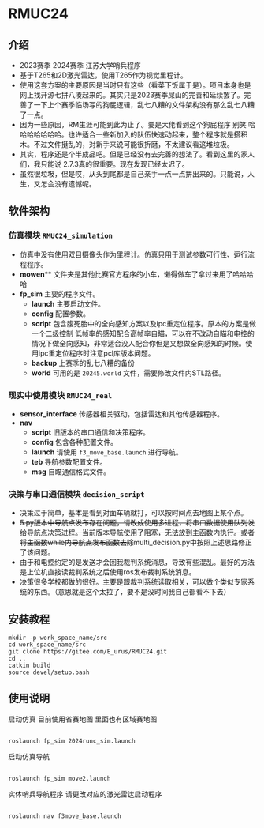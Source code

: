 # RMUC24

## 介绍
- 2023赛季 2024赛季 江苏大学哨兵程序
- 基于T265和2D激光雷达，使用T265作为视觉里程计。
- 使用这套方案的主要原因是当时只有这些（看菜下饭属于是）。项目本身也是网上找开源七拼八凑起来的。其实只是2023赛季屎山的完善和延续罢了。完善了一下上个赛季临场写的狗屁逻辑，乱七八糟的文件架构没有那么乱七八糟了一点。
- 因为一些原因，RM生涯可能到此为止了。要是大佬看到这个狗屁程序 别笑 哈哈哈哈哈哈哈。也许适合一些新加入的队伍快速动起来，整个程序就是搭积木。不过文件挺乱的，对新手来说可能很折磨，不太建议看这堆垃圾。
- 其实，程序还是个半成品吧。但是已经没有去完善的想法了。看到这里的家人们，我只能说 2.7.3真的很重要。现在发现已经太迟了。
- 虽然很垃圾，但是哎，从头到尾都是自己亲手一点一点拼出来的。只能说，人生，又怎会没有遗憾呢。
## 软件架构

### 仿真模块 `RMUC24_simulation`
- 仿真中没有使用双目摄像头作为里程计。仿真只用于测试参数可行性、运行流程程序。
- **mowen**** 文件夹是其他比赛官方程序的小车，懒得做车了拿过来用了哈哈哈哈
- **fp_sim** 主要的程序文件。
  - **launch** 主要启动文件。
  - **config** 配置参数。
  - **script** 包含腹死胎中的全向感知方案以及ipc重定位程序。原本的方案是做一个二级控制 低帧率的感知配合高帧率自瞄，可以在不改动自瞄和电控的情况下做全向感知，非常适合没人配合你但是又想做全向感知的时候。使用ipc重定位程序时注意pcl库版本问题。
  - **backup** 上赛季的乱七八糟的备份
  - **world** 可用的是 `20245.world` 文件，需要修改文件内STL路径。

### 现实中使用模块 `RMUC24_real`
- **sensor_interface** 传感器相关驱动，包括雷达和其他传感器程序。
- **nav**
  - **script** 旧版本的串口通信和决策程序。
  - **config** 包含各种配置文件。
  - **launch** 请使用 `f3_move_base.launch` 进行导航。
  - **teb** 导航参数配置文件。
  - **msg** 自瞄通信格式文件。

### 决策与串口通信模块 `decision_script`
- 决策过于简单，基本是看到对面车辆就打，可以按时间点去地图上某个点。
- ~~5.py版本中导航点发布存在问题，请改成使用多进程，将串口数据使用队列发给导航点决策进程。当前版本导航使用了阻塞，无法放到主函数内执行。或者将主函数while内导航点发布函数去除~~multi_decision.py中按照上述思路修正了该问题。
- 由于和电控约定的是发送才会回我裁判系统消息，导致有些混乱。最好的方法是上位机直接读裁判系统之后使用ros发布裁判系统消息。
- 决策很多学校都做的很好。主要是跟裁判系统读取相关，可以做个类似专家系统的东西。（意思就是这个太拉了，要不是没时间我自己都看不下去）
## 安装教程

```shell
mkdir -p work_space_name/src
cd work_space_name/src
git clone https://gitee.com/E_urus/RMUC24.git
cd ..
catkin build
source devel/setup.bash
```
## 使用说明

启动仿真 目前使用省赛地图 里面也有区域赛地图
```shell

roslaunch fp_sim 2024runc_sim.launch

```

启动仿真导航
```shell

roslaunch fp_sim move2.launch

```

实体哨兵导航程序 请更改对应的激光雷达启动程序
```shell

roslaunch nav f3move_base.launch

```
